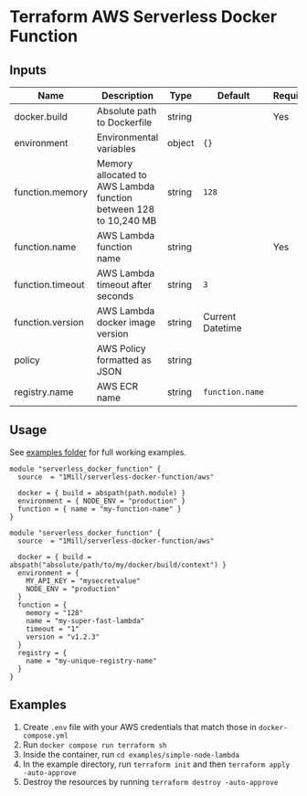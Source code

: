 # Terraform AWS Serverless Docker Function

## Inputs

| Name             | Description                                                      | Type   | Default          | Required |
|------------------|------------------------------------------------------------------|--------|------------------|----------|
| docker.build     | Absolute path to Dockerfile                                      | string |                  | Yes      |
| environment      | Environmental variables                                          | object | `{}`             |          |
| function.memory  | Memory allocated to AWS Lambda function between 128 to 10,240 MB | string | `128`            |          |
| function.name    | AWS Lambda function name                                         | string |                  | Yes      |
| function.timeout | AWS Lambda timeout after seconds                                 | string | `3`              |          |
| function.version | AWS Lambda docker image version                                  | string | Current Datetime |          |
| policy           | AWS Policy formatted as JSON                                     | string |                  |          |
| registry.name    | AWS ECR name                                                     | string | `function.name`  |          |

## Usage

See [examples folder](https://github.com/1Mill/terraform-aws-serverless-docker-function/tree/main/examples) for full working examples.

```hcl
module "serverless_docker_function" {
  source  = "1Mill/serverless-docker-function/aws"

  docker = { build = abspath(path.module) }
  environment = { NODE_ENV = "production" }
  function = { name = "my-function-name" }
}
```

```hcl
module "serverless_docker_function" {
  source  = "1Mill/serverless-docker-function/aws"

  docker = { build = abspath("absolute/path/to/my/docker/build/context") }
  environment = {
    MY_API_KEY = "mysecretvalue"
    NODE_ENV = "production"
  }
  function = {
    memory = "128"
    name = "my-super-fast-lambda"
    timeout = "1"
    version = "v1.2.3"
  }
  registry = {
    name = "my-unique-registry-name"
  }
}
```

## Examples

1. Create `.env` file with your AWS credentials that match those in `docker-compose.yml`
1. Run `docker compose run terraform sh`
1. Inside the container, run `cd examples/simple-node-lambda`
1. In the example directory, run `terraform init` and then `terraform apply -auto-approve`
1. Destroy the resources by running `terraform destroy -auto-approve`
